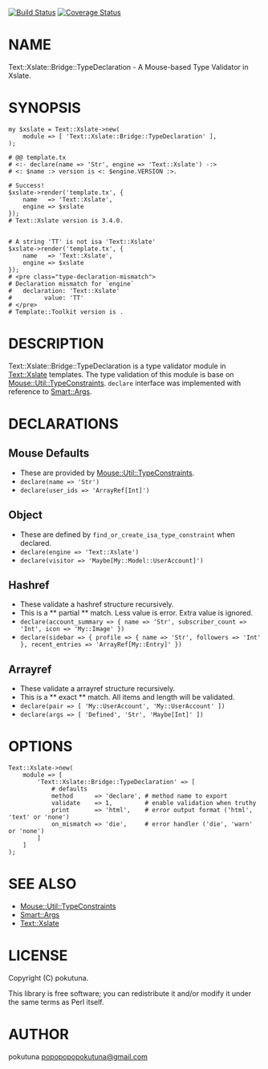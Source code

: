 [![Build Status](https://travis-ci.org/pokutuna/p5-Text-Xslate-Bridge-TypeDeclaration.svg?branch=master)](https://travis-ci.org/pokutuna/p5-Text-Xslate-Bridge-TypeDeclaration) [![Coverage Status](https://img.shields.io/coveralls/pokutuna/p5-Text-Xslate-Bridge-TypeDeclaration/master.svg?style=flat)](https://coveralls.io/r/pokutuna/p5-Text-Xslate-Bridge-TypeDeclaration?branch=master)
# NAME

Text::Xslate::Bridge::TypeDeclaration - A Mouse-based Type Validator in Xslate.

# SYNOPSIS

    my $xslate = Text::Xslate->new(
        module => [ 'Text::Xslate::Bridge::TypeDeclaration' ],
    );

    # @@ template.tx
    # <:- declare(name => 'Str', engine => 'Text::Xslate') -:>
    # <: $name :> version is <: $engine.VERSION :>.

    # Success!
    $xslate->render('template.tx', {
        name   => 'Text::Xslate',
        engine => $xslate
    });
    # Text::Xslate version is 3.4.0.


    # A string 'TT' is not isa 'Text::Xslate'
    $xslate->render('template.tx', {
        name   => 'Text::Xslate',
        engine => $xslate
    });
    # <pre class="type-declaration-mismatch">
    # Declaration mismatch for `engine`
    #   declaration: 'Text::Xslate'
    #         value: 'TT'
    # </pre>
    # Template::Toolkit version is .

# DESCRIPTION

Text::Xslate::Bridge::TypeDeclaration is a type validator module in [Text::Xslate](https://metacpan.org/pod/Text::Xslate) templates.
The type validation of this module is base on [Mouse::Util::TypeConstraints](https://metacpan.org/pod/Mouse::Util::TypeConstraints).
`declare` interface was implemented with reference to [Smart::Args](https://metacpan.org/pod/Smart::Args).

# DECLARATIONS

## Mouse Defaults

- These are provided by [Mouse::Util::TypeConstraints](https://metacpan.org/pod/Mouse::Util::TypeConstraints).
- `declare(name => 'Str')`
- `declare(user_ids => 'ArrayRef[Int]')`

## Object

- These are defined by `find_or_create_isa_type_constraint` when declared.
- `declare(engine => 'Text::Xslate')`
- `declare(visitor => 'Maybe[My::Model::UserAccount]')`

## Hashref

- These validate a hashref structure recursively.
- This is a ** partial ** match. Less value is error. Extra value is ignored.
- `declare(account_summary => { name => 'Str', subscriber_count => 'Int', icon => 'My::Image' })`
- `declare(sidebar => { profile => { name => 'Str', followers => 'Int' }, recent_entries => 'ArrayRef[My::Entry]' })`

## Arrayref

- These validate a arrayref structure recursively.
- This is a ** exact ** match. All items and length will be validated.
- `declare(pair => [ 'My::UserAccount', 'My::UserAccount' ])`
- `declare(args => [ 'Defined', 'Str', 'Maybe[Int]' ])`

# OPTIONS

    Text::Xslate->new(
        module => [
            'Text::Xslate::Bridge::TypeDeclaration' => [
                # defaults
                method      => 'declare', # method name to export
                validate    => 1,         # enable validation when truthy
                print       => 'html',    # error output format ('html', 'text' or 'none')
                on_mismatch => 'die',     # error handler ('die', 'warn' or 'none')
            ]
        ]
    );

# SEE ALSO

- [Mouse::Util::TypeConstraints](https://metacpan.org/pod/Mouse::Util::TypeConstraints)
- [Smart::Args](https://metacpan.org/pod/Smart::Args)
- [Text::Xslate](https://metacpan.org/pod/Text::Xslate)

# LICENSE

Copyright (C) pokutuna.

This library is free software; you can redistribute it and/or modify
it under the same terms as Perl itself.

# AUTHOR

pokutuna <popopopopokutuna@gmail.com>
